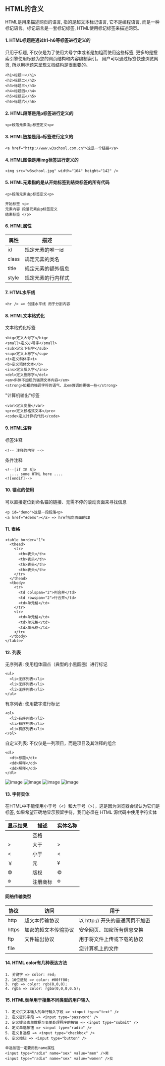 ## HTML的含义

HTML是用来描述网页的语言, 指的是超文本标记语言, 它不是编程语言, 
而是一种标记语言。标记语言是一套标记标签, HTML使用标记标签来描述网页。


#### 1. HTML标题是通过h1-h6等标签进行定义的

只用于标题, 不仅仅是为了使用大号字体或者是加粗而使用这些标签, 更多的是搜索引擎使用标题为您的网页结构和内容编制索引。 
用户可以通过标签快速浏览网页, 所以用标题来呈现文档结构是很重要的。

```
<h1>标题一</h1>
<h2>标题二</h2>
<h3>标题三</h3>
<h4>标题四</h4>
<h5>标题五</h5>
<h6>标题六</h6>
```

#### 2. HTML段落是用p标签进行定义的

```
<p>段落元素由p标签定义<p>
```

#### 3. HTML链接是用a标签进行定义的

```
<a href="http://www.w3school.com.cn">这是一个链接</a>
```

#### 4. HTML图像是用img标签进行定义的

```
<img src="w3school.jpg" width="104" height="142" />
```

#### 5. HTML元素指的是从开始标签到结束标签的所有代码

```
<p>段落元素由p标签定义<p>

开始标签 <p>
元素内容 段落元素由p标签定义
结束标签 </p>
```


#### 6. HTML属性

属性 | 描述
---|---
id | 规定元素的唯一id
class | 规定元素的类名
title | 规定元素的额外信息
style | 规定元素的行内样式

#### 7. HTML水平线

```
<hr /> => 创建水平线 用于分割内容
```

#### 8. HTML文本格式化

文本格式化标签

```
<big>定义大号字</big>
<small>定义小号字</small>
<sub>定义下标字</sub>
<sup>定义上标字</sup>
<i>定义斜体字<i>
<b>定义粗体文本</b>
<ins>定义插入字</ins>
<del>定义删除字</del>
<em>斜体不加粗的强调文本内容</em>
<strong>加粗的强调字符的语气、比em强调的更强一些</strong>
```

"计算机输出"标签

```
<var>定义变量</var>
<pre>定义预格式文本</pre>
<code>定义计算机代码</code>
```

#### 9. HTML注释

标签注释

```
<!-- 注释的内容 -->
```

条件注释

```
<!--[if IE 8]>
  .... some HTML here ....
<![endif]-->
```

#### 10. 锚点的使用

可以直接定位到命名锚的链接、无需不停的滚动页面来寻找信息

```
<p id="demo">这是一段段落<p>
<a href="#demo"></a> => href指向页面的ID
```

#### 11. 表格

```
<table border="1">
  <thead>
    <tr>
      <th>表头</th>
      <th>表头</th>
      <th>表头</th>
      <th>表头</th>
    </tr>
  </thead>
  <tbody>
    <tr>
      <td colspan="2">列合并</td>
      <td rowspan="2">行合并</td>
      <td>单元格</td>
    </tr>
    <tr>
      <td>单元格</td>
      <td>单元格</td>
      <td>单元格</td>
    </tr>
  </tbody>
</table>
```

#### 12. 列表

无序列表: 使用粗体圆点（典型的小黑圆圈）进行标记

```
<ul>
  <li>无序列表</li>
  <li>无序列表</li>
  <li>无序列表</li>
</ul>
```

有序列表: 使用数字进行标记

```
<ol>
  <li>有序列表</li>
  <li>有序列表</li>
  <li>有序列表</li>
</ol>
```

自定义列表: 不仅仅是一列项目，而是项目及其注释的组合

```
<dl>
  <dt>标题</dt>
  <dd>解释</dd>
  <dd>解释</dd>
</dl>
```
![image](http://img20.ph.126.net/jVWEBOEqC8a9zMIVxYayiA==/3171378562601099630.jpg)
![image](http://img1.ph.126.net/NK8N2XWAihZOAi4m_H9nfQ==/3181511661762364377.jpg)
![image](http://img317.ph.126.net/XbxqhWimQs6Kvx8Mx9LUQg==/3772046162899909519.jpg)
![image](http://img611.ph.126.net/xmTB228o5GFPDimRzWWz9g==/1917407541354615175.jpg)


#### 13. 字符实体

在HTML中不能使用小于号（<）和大于号（>），这是因为浏览器会误认为它们是标签,
如果希望正确地显示预留字符，我们必须在 HTML 源代码中使用字符实体

显示结果 | 描述 | 实体名称
---|---|---
&nbsp; | 空格 | &nbsp;
> | 大于 | &gt;
< | 小于 | &lt;
￥ | 元 | &yen;
© | 版权 | &copy;
® | 注册商标 | &reg;

#### 网络传输类型

协议 | 访问 | 用于
---|---|---
http | 超文本传输协议 | 以 http:// 开头的普通网页不加密
https | 加密的超文本传输协议 | 安全网页、加密所有信息交换
ftp | 文件输出协议 | 用于将文件上传或下载的协议
file | &nbsp; | 您计算机上的文件

#### 14. HTML color有几种表达方法

```
1. 关键字 => color: red;
2. 16位进制 => color: #00ff00;
3. rgb => color: rgb(0,0,0);
4. rgba => color: rgba(0,0,0,0.5);
```

#### 15. HTML表单用于搜集不同类型的用户输入

```
1. 定义供文本输入的单行输入字段 => <input type="text" />
2. 定义密码字段 => <input type="password" />
3. 定义提交表单数据至表单处理程序的按钮 => <input type="submit" />
4. 定义单选按钮 => <input type="radio" />
5. 定义复选框 => <input type="checkbox" />
6. 定义按钮 => <input type="button" />
```

```
单选按钮一定要用到name属性
<input type="radio" name="sex" value="men" />男
<input type="radio" name="sex" value="women" />女
```
 



